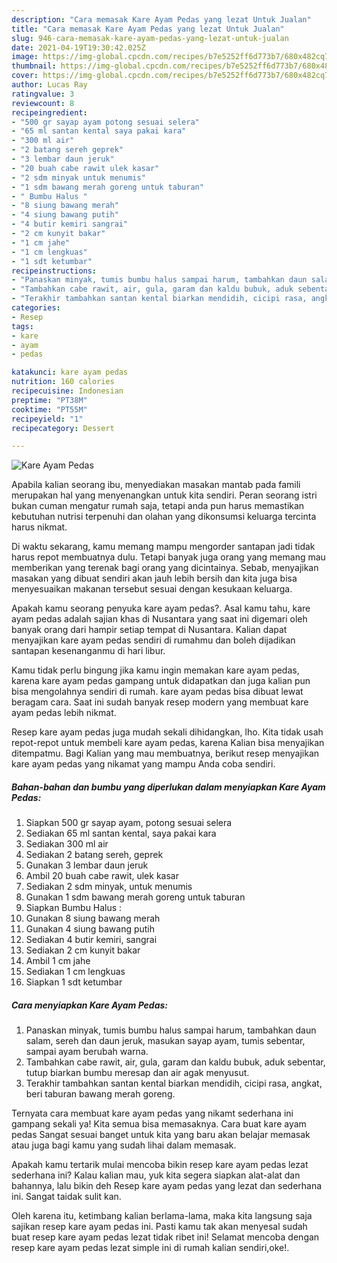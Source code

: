 ```yaml
---
description: "Cara memasak Kare Ayam Pedas yang lezat Untuk Jualan"
title: "Cara memasak Kare Ayam Pedas yang lezat Untuk Jualan"
slug: 946-cara-memasak-kare-ayam-pedas-yang-lezat-untuk-jualan
date: 2021-04-19T19:30:42.025Z
image: https://img-global.cpcdn.com/recipes/b7e5252ff6d773b7/680x482cq70/kare-ayam-pedas-foto-resep-utama.jpg
thumbnail: https://img-global.cpcdn.com/recipes/b7e5252ff6d773b7/680x482cq70/kare-ayam-pedas-foto-resep-utama.jpg
cover: https://img-global.cpcdn.com/recipes/b7e5252ff6d773b7/680x482cq70/kare-ayam-pedas-foto-resep-utama.jpg
author: Lucas Ray
ratingvalue: 3
reviewcount: 8
recipeingredient:
- "500 gr sayap ayam potong sesuai selera"
- "65 ml santan kental saya pakai kara"
- "300 ml air"
- "2 batang sereh geprek"
- "3 lembar daun jeruk"
- "20 buah cabe rawit ulek kasar"
- "2 sdm minyak untuk menumis"
- "1 sdm bawang merah goreng untuk taburan"
- " Bumbu Halus "
- "8 siung bawang merah"
- "4 siung bawang putih"
- "4 butir kemiri sangrai"
- "2 cm kunyit bakar"
- "1 cm jahe"
- "1 cm lengkuas"
- "1 sdt ketumbar"
recipeinstructions:
- "Panaskan minyak, tumis bumbu halus sampai harum, tambahkan daun salam, sereh dan daun jeruk, masukan sayap ayam, tumis sebentar, sampai ayam berubah warna."
- "Tambahkan cabe rawit, air, gula, garam dan kaldu bubuk, aduk sebentar, tutup biarkan bumbu meresap dan air agak menyusut."
- "Terakhir tambahkan santan kental biarkan mendidih, cicipi rasa, angkat, beri taburan bawang merah goreng."
categories:
- Resep
tags:
- kare
- ayam
- pedas

katakunci: kare ayam pedas 
nutrition: 160 calories
recipecuisine: Indonesian
preptime: "PT38M"
cooktime: "PT55M"
recipeyield: "1"
recipecategory: Dessert

---
```



![Kare Ayam Pedas](https://img-global.cpcdn.com/recipes/b7e5252ff6d773b7/680x482cq70/kare-ayam-pedas-foto-resep-utama.jpg)

Apabila kalian seorang ibu, menyediakan masakan mantab pada famili merupakan hal yang menyenangkan untuk kita sendiri. Peran seorang istri bukan cuman mengatur rumah saja, tetapi anda pun harus memastikan kebutuhan nutrisi terpenuhi dan olahan yang dikonsumsi keluarga tercinta harus nikmat.

Di waktu  sekarang, kamu memang mampu mengorder santapan jadi tidak harus repot membuatnya dulu. Tetapi banyak juga orang yang memang mau memberikan yang terenak bagi orang yang dicintainya. Sebab, menyajikan masakan yang dibuat sendiri akan jauh lebih bersih dan kita juga bisa menyesuaikan makanan tersebut sesuai dengan kesukaan keluarga. 



Apakah kamu seorang penyuka kare ayam pedas?. Asal kamu tahu, kare ayam pedas adalah sajian khas di Nusantara yang saat ini digemari oleh banyak orang dari hampir setiap tempat di Nusantara. Kalian dapat menyajikan kare ayam pedas sendiri di rumahmu dan boleh dijadikan santapan kesenanganmu di hari libur.

Kamu tidak perlu bingung jika kamu ingin memakan kare ayam pedas, karena kare ayam pedas gampang untuk didapatkan dan juga kalian pun bisa mengolahnya sendiri di rumah. kare ayam pedas bisa dibuat lewat beragam cara. Saat ini sudah banyak resep modern yang membuat kare ayam pedas lebih nikmat.

Resep kare ayam pedas juga mudah sekali dihidangkan, lho. Kita tidak usah repot-repot untuk membeli kare ayam pedas, karena Kalian bisa menyajikan ditempatmu. Bagi Kalian yang mau membuatnya, berikut resep menyajikan kare ayam pedas yang nikamat yang mampu Anda coba sendiri.

<!--inarticleads1-->

##### Bahan-bahan dan bumbu yang diperlukan dalam menyiapkan Kare Ayam Pedas:

1. Siapkan 500 gr sayap ayam, potong sesuai selera
1. Sediakan 65 ml santan kental, saya pakai kara
1. Sediakan 300 ml air
1. Sediakan 2 batang sereh, geprek
1. Gunakan 3 lembar daun jeruk
1. Ambil 20 buah cabe rawit, ulek kasar
1. Sediakan 2 sdm minyak, untuk menumis
1. Gunakan 1 sdm bawang merah goreng untuk taburan
1. Siapkan  Bumbu Halus :
1. Gunakan 8 siung bawang merah
1. Gunakan 4 siung bawang putih
1. Sediakan 4 butir kemiri, sangrai
1. Sediakan 2 cm kunyit bakar
1. Ambil 1 cm jahe
1. Sediakan 1 cm lengkuas
1. Siapkan 1 sdt ketumbar




<!--inarticleads2-->

##### Cara menyiapkan Kare Ayam Pedas:

1. Panaskan minyak, tumis bumbu halus sampai harum, tambahkan daun salam, sereh dan daun jeruk, masukan sayap ayam, tumis sebentar, sampai ayam berubah warna.
1. Tambahkan cabe rawit, air, gula, garam dan kaldu bubuk, aduk sebentar, tutup biarkan bumbu meresap dan air agak menyusut.
1. Terakhir tambahkan santan kental biarkan mendidih, cicipi rasa, angkat, beri taburan bawang merah goreng.




Ternyata cara membuat kare ayam pedas yang nikamt sederhana ini gampang sekali ya! Kita semua bisa memasaknya. Cara buat kare ayam pedas Sangat sesuai banget untuk kita yang baru akan belajar memasak atau juga bagi kamu yang sudah lihai dalam memasak.

Apakah kamu tertarik mulai mencoba bikin resep kare ayam pedas lezat sederhana ini? Kalau kalian mau, yuk kita segera siapkan alat-alat dan bahannya, lalu bikin deh Resep kare ayam pedas yang lezat dan sederhana ini. Sangat taidak sulit kan. 

Oleh karena itu, ketimbang kalian berlama-lama, maka kita langsung saja sajikan resep kare ayam pedas ini. Pasti kamu tak akan menyesal sudah buat resep kare ayam pedas lezat tidak ribet ini! Selamat mencoba dengan resep kare ayam pedas lezat simple ini di rumah kalian sendiri,oke!.

